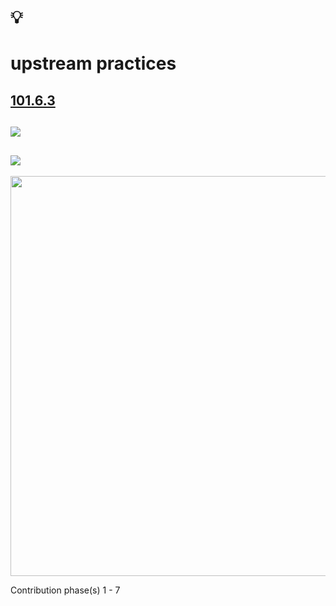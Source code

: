 # 💡
# upstream practices

[101.6.3](https://digital-sustainability.github.io/module-eoss-ospo101/module6/#section-upstream-development-practices)
--
![](https://digital-sustainability.github.io/module-eoss-ospo101/module6/setup.png)
--
![](https://digital-sustainability.github.io/module-eoss-ospo101/module6/pull-requests.png)
--
<img src="https://digital-sustainability.github.io/module-eoss-ospo101/module6/signal-intent.png" width="640px">

Contribution phase(s) 1 - 7